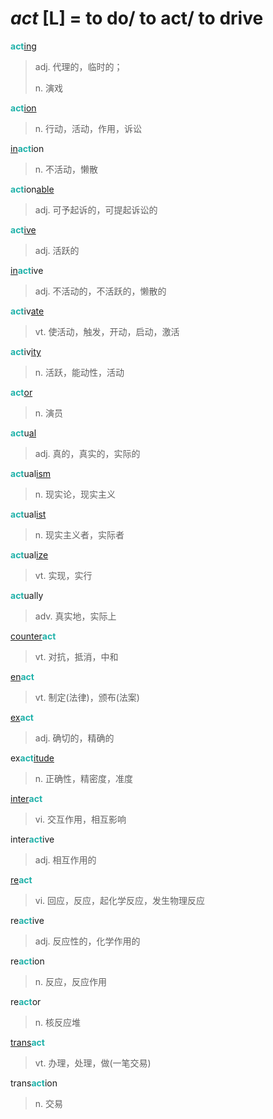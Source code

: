# _act_ [L] = to do/ to act/ to drive

<b style="color: #20B2AA;">act</b>[ing](-ing.md)
> adj. 代理的，临时的；
>
> n. 演戏

<b style="color: #20B2AA;">act</b>[ion](-ion.md)
> n. 行动，活动，作用，诉讼

[in](in-.1.md)<b style="color: #20B2AA;">act</b>ion
> n. 不活动，懒散

<b style="color: #20B2AA;">act</b>ion[able](-able.md)
> adj. 可予起诉的，可提起诉讼的

<b style="color: #20B2AA;">act</b>[ive](-ive.md)
> adj. 活跃的

[in](in-.1.md)<b style="color: #20B2AA;">act</b>ive
> adj. 不活动的，不活跃的，懒散的

<b style="color: #20B2AA;">act</b>iv[ate](-ate.md)
> vt. 使活动，触发，开动，启动，激活

<b style="color: #20B2AA;">act</b>iv[ity](-ity.md)
> n. 活跃，能动性，活动

<b style="color: #20B2AA;">act</b>[or](-or.md)
> n. 演员

<b style="color: #20B2AA;">act</b>u[al](-al.md)
> adj. 真的，真实的，实际的

<b style="color: #20B2AA;">act</b>ual[ism](-ism.md)
> n. 现实论，现实主义

<b style="color: #20B2AA;">act</b>ual[ist](-ist.md)
> n. 现实主义者，实际者

<b style="color: #20B2AA;">act</b>ual[ize](-ize.md)
> vt. 实现，实行

<b style="color: #20B2AA;">act</b>ually
> adv. 真实地，实际上

[counter](counter-.md)<b style="color: #20B2AA;">act</b>
> vt. 对抗，抵消，中和

[en](en-.md)<b style="color: #20B2AA;">act</b>
> vt. 制定(法律)，颁布(法案)

[ex](ex-.md)<b style="color: #20B2AA;">act</b>
> adj. 确切的，精确的

ex<b style="color: #20B2AA;">act</b>[itude](-itude.md)
> n. 正确性，精密度，准度

[inter](inter-.md)<b style="color: #20B2AA;">act</b>
> vi. 交互作用，相互影响

inter<b style="color: #20B2AA;">act</b>ive
> adj. 相互作用的

[re](re-.md)<b style="color: #20B2AA;">act</b>
> vi. 回应，反应，起化学反应，发生物理反应

re<b style="color: #20B2AA;">act</b>ive
> adj. 反应性的，化学作用的

re<b style="color: #20B2AA;">act</b>ion
> n. 反应，反应作用

re<b style="color: #20B2AA;">act</b>or
> n. 核反应堆

[trans](trans-.md)<b style="color: #20B2AA;">act</b>
> vt. 办理，处理，做(一笔交易)

trans<b style="color: #20B2AA;">act</b>ion
> n. 交易